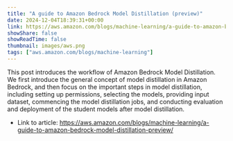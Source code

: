 ```yaml
---
title: "A guide to Amazon Bedrock Model Distillation (preview)"
date: 2024-12-04T18:39:31+00:00
link: https://aws.amazon.com/blogs/machine-learning/a-guide-to-amazon-bedrock-model-distillation-preview/
showShare: false
showReadTime: false
thumbnail: images/aws.png
tags: ["aws.amazon.com/blogs/machine-learning"]
---
```

This post introduces the workflow of Amazon Bedrock Model Distillation. We first introduce the general concept of model distillation in Amazon Bedrock, and then focus on the important steps in model distillation, including setting up permissions, selecting the models, providing input dataset, commencing the model distillation jobs, and conducting evaluation and deployment of the student models after model distillation.

- Link to article: https://aws.amazon.com/blogs/machine-learning/a-guide-to-amazon-bedrock-model-distillation-preview/